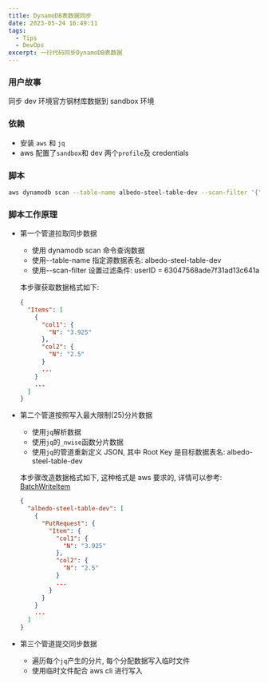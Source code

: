 ```yaml
---
title: DynamoDB表数据同步
date: 2023-05-24 16:49:11
tags:
  - Tips
  - DevOps
excerpt: 一行代码同步DynamoDB表数据
---
```


<style>
pre {
overflow: auto;
white-space: pre;
white-space: pre-wrap;
word-wrap: break-word;
}
</style>

### 用户故事

同步 dev 环境官方钢材库数据到 sandbox 环境

### 依赖

- 安装 `aws` 和 `jq`
- aws 配置了`sandbox`和 dev 两个`profile`及 credentials

### 脚本

```bash
aws dynamodb scan --table-name albedo-steel-table-dev --scan-filter '{"userID":{"ComparisonOperator":"EQ","AttributeValueList":[{"S":"63047568ade7f31ad13c641a"}]}}' --profile dev --no-paginate | jq -c '.Items | _nwise(25) | {"albedo-steel-table-dev": map({"PutRequest": {"Item": . }})}' | while read -r line; do echo $line > chunk.json & aws dynamodb batch-write-item --request-items file://chunk.json --profile sandbox; done
```

### 脚本工作原理

- 第一个管道拉取同步数据

  - 使用 dynamodb scan 命令查询数据
  - 使用--table-name 指定源数据表名: albedo-steel-table-dev
  - 使用--scan-filter 设置过滤条件: userID = 63047568ade7f31ad13c641a

  本步骤获取数据格式如下:

  ```json
  {
    "Items": [
      {
        "col1": {
          "N": "3.925"
        },
        "col2": {
          "N": "2.5"
        }
        ...
      }
      ...
    ]
  }
  ```

- 第二个管道按照写入最大限制(25)分片数据

  - 使用`jq`解析数据
  - 使用`jq`的`_nwise`函数分片数据
  - 使用`jq`的管道重新定义 JSON, 其中 Root Key 是目标数据表名: albedo-steel-table-dev

  本步骤改造数据格式如下, 这种格式是 aws 要求的, 详情可以参考: [BatchWriteItem](https://docs.aws.amazon.com/amazondynamodb/latest/APIReference/API_BatchWriteItem.html)

  ```json
  {
    "albedo-steel-table-dev": [
      {
        "PutRequest": {
          "Item": {
            "col1": {
              "N": "3.925"
            },
            "col2": {
              "N": "2.5"
            }
            ...
          }
        }
      }
      ...
    ]
  }
  ```

- 第三个管道提交同步数据

  - 遍历每个`jq`产生的分片, 每个分配数据写入临时文件
  - 使用临时文件配合 aws cli 进行写入
